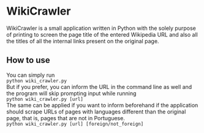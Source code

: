 # WikiCrawler

WikiCrawler is a small application written in Python with the solely purpose of printing to screen the page title of the entered Wikipedia URL and also all the titles of all the internal links present on the original page.

## How to use

You can simply run  
  `python wiki_crawler.py`  
But if you prefer, you can inform the URL in the command line as well and the program will skip prompting input while running  
  `python wiki_crawler.py [url]`  
The same can be applied if you want to inform beforehand if the application should scrape URLs of pages with languages different than the original page, that is, pages that are not in Portuguese.   
  `python wiki_crawler.py [url] [foreign/not_foreign]`  
